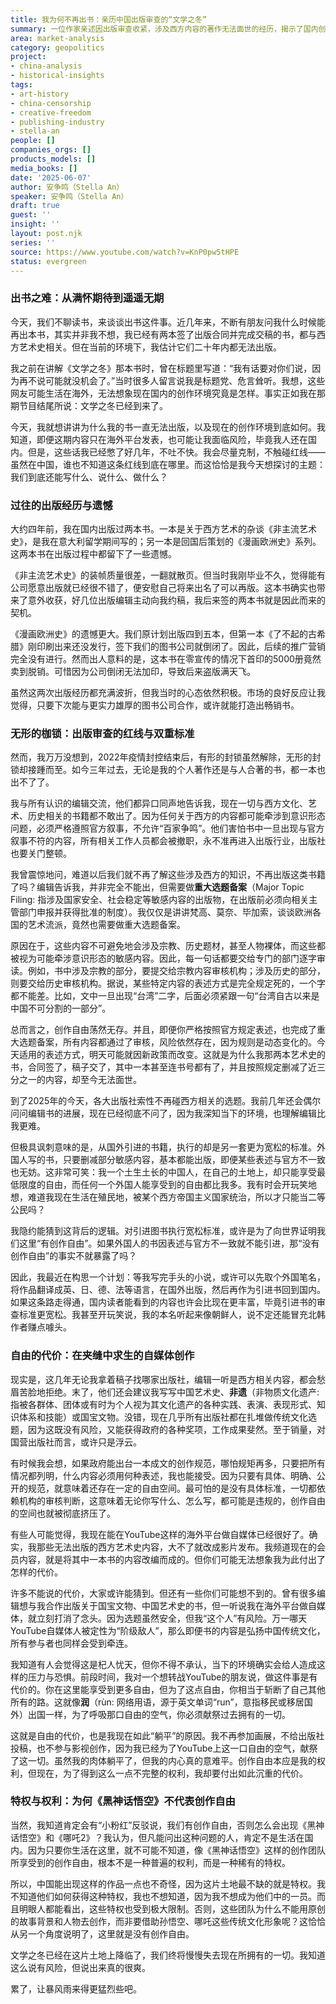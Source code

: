 ```yaml
---
title: 我为何不再出书：亲历中国出版审查的“文学之冬”
summary: 一位作家亲述因出版审查收紧，涉及西方内容的著作无法面世的经历，揭示了国内创作者在“文学之冬”下面临的困境。
area: market-analysis
category: geopolitics
project:
- china-analysis
- historical-insights
tags:
- art-history
- china-censorship
- creative-freedom
- publishing-industry
- stella-an
people: []
companies_orgs: []
products_models: []
media_books: []
date: '2025-06-07'
author: 安争鸣（Stella An）
speaker: 安争鸣（Stella An）
draft: true
guest: ''
insight: ''
layout: post.njk
series: ''
source: https://www.youtube.com/watch?v=KnP0pw5tHPE
status: evergreen
---
```

### 出书之难：从满怀期待到遥遥无期

今天，我们不聊读书，来谈谈出书这件事。近几年来，不断有朋友问我什么时候能再出本书，其实并非我不想，我已经有两本签了出版合同并完成交稿的书，都与西方艺术史相关。但在当前的环境下，我估计它们二十年内都无法出版。

我之前在讲解《文学之冬》那本书时，曾在标题里写道：“我有话要对你们说，因为再不说可能就没机会了。”当时很多人留言说我是标题党、危言耸听。我想，这些网友可能生活在海外，无法想象现在国内的创作环境究竟是怎样。事实正如我在那期节目结尾所说：文学之冬已经到来了。

今天，我就想讲讲为什么我的书一直无法出版，以及现在的创作环境到底如何。我知道，即便这期内容只在海外平台发表，也可能让我面临风险，毕竟我人还在国内。但是，这些话我已经憋了好几年，不吐不快。我会尽量克制，不触碰红线——虽然在中国，谁也不知道这条红线到底在哪里。而这恰恰是我今天想探讨的主题：我们到底还能写什么、说什么、做什么？

### 过往的出版经历与遗憾

大约四年前，我在国内出版过两本书。一本是关于西方艺术的杂谈《非主流艺术史》，是我在意大利留学期间写的；另一本是回国后策划的《漫画欧洲史》系列。这两本书在出版过程中都留下了一些遗憾。

《非主流艺术史》的装帧质量很差，一翻就散页。但当时我刚毕业不久，觉得能有公司愿意出版就已经很不错了，便安慰自己将来出名了可以再版。这本书确实也带来了意外收获，好几位出版编辑主动向我约稿，我后来签的两本书就是因此而来的契机。

《漫画欧洲史》的遗憾更大。我们原计划出版四到五本，但第一本《了不起的古希腊》刚印刷出来还没发行，签下我们的图书公司就倒闭了。因此，后续的推广营销完全没有进行。然而出人意料的是，这本书在零宣传的情况下首印的5000册竟然卖到脱销。可惜因为公司倒闭无法加印，导致后来盗版满天飞。

虽然这两次出版经历都充满波折，但我当时的心态依然积极。市场的良好反应让我觉得，只要下次能与更实力雄厚的图书公司合作，或许就能打造出畅销书。

### 无形的枷锁：出版审查的红线与双重标准

然而，我万万没想到，2022年疫情封控结束后，有形的封锁虽然解除，无形的封锁却接踵而至。如今三年过去，无论是我的个人著作还是与人合著的书，都一本也出不了了。

我与所有认识的编辑交流，他们都异口同声地告诉我，现在一切与西方文化、艺术、历史相关的书籍都不敢出了。因为任何关于西方的内容都可能牵涉到意识形态问题，必须严格遵照官方叙事，不允许“百家争鸣”。他们害怕书中一旦出现与官方叙事不符的内容，所有相关工作人员都会被撤职，永不准再进入出版行业，出版社也要关门整顿。

我曾震惊地问，难道以后我们就不再了解这些涉及西方的知识，不再出版这类书籍了吗？编辑告诉我，并非完全不能出，但需要做**重大选题备案**（Major Topic Filing: 指涉及国家安全、社会稳定等敏感内容的出版物，在出版前必须向相关主管部门申报并获得批准的制度）。我仅仅是讲讲梵高、莫奈、毕加索，谈谈欧洲各国的艺术流派，竟然也需要做重大选题备案。

原因在于，这些内容不可避免地会涉及宗教、历史题材，甚至人物裸体，而这些都被视为可能牵涉意识形态的敏感内容。因此，每一句话都要交给专门的部门逐字审读。例如，书中涉及宗教的部分，要提交给宗教内容审核机构；涉及历史的部分，则要交给历史审核机构。据说，某些特定内容的表述方式是完全规定死的，一个字都不能差。比如，文中一旦出现“台湾”二字，后面必须紧跟一句“台湾自古以来是中国不可分割的一部分”。

总而言之，创作自由荡然无存。并且，即便你严格按照官方规定表述，也完成了重大选题备案，所有内容都通过了审核，风险依然存在，因为规则是动态变化的。今天适用的表述方式，明天可能就因新政策而改变。这就是为什么我那两本艺术史的书，合同签了，稿子交了，其中一本甚至连书号都有了，并且按照规定删减了近三分之一的内容，却至今无法面世。

到了2025年的今天，各大出版社索性不再碰西方相关的选题。我前几年还会偶尔问问编辑书的进展，现在已经彻底不问了，因为我深知当下的环境，也理解编辑比我更难。

但极具讽刺意味的是，从国外引进的书籍，执行的却是另一套更为宽松的标准。外国人写的书，只要删减部分敏感内容，基本都能出版，即便某些表述与官方不一致也无妨。这非常可笑：我一个土生土长的中国人，在自己的土地上，却只能享受最低限度的自由，而任何一个外国人能享受到的自由都比我多。我有时会开玩笑地想，难道我现在生活在殖民地，被某个西方帝国主义国家统治，所以才只能当二等公民吗？

我隐约能猜到这背后的逻辑。对引进图书执行宽松标准，或许是为了向世界证明我们这里“有创作自由”。如果外国人的书因表述与官方不一致就不能引进，那“没有创作自由”的事实不就暴露了吗？

因此，我最近在构思一个计划：等我写完手头的小说，或许可以先取个外国笔名，将作品翻译成英、日、德、法等语言，在国外出版，然后再作为引进书回到国内。如果这条路走得通，国内读者能看到的内容也许会比现在更丰富，毕竟引进书的审查标准更宽松。我甚至开玩笑说，我的本名听起来像朝鲜人，说不定还能冒充北韩作者赚点噱头。

### 自由的代价：在夹缝中求生的自媒体创作

现实是，这几年无论我拿着稿子找哪家出版社，编辑一听是西方相关内容，都会愁眉苦脸地拒绝。末了，他们还会建议我写写中国艺术史、**非遗**（非物质文化遗产: 指被各群体、团体或有时为个人视为其文化遗产的各种实践、表演、表现形式、知识体系和技能）或国宝文物。没错，现在几乎所有出版社都在扎堆做传统文化选题，因为这既没有风险，又能获得政府的各种奖项，工作成果斐然。至于销量，对国营出版社而言，或许只是浮云。

有时候我会想，如果政府能出台一本成文的创作规范，哪怕规矩再多，只要把所有情况都列明，什么内容必须用何种表述，我也能接受。因为只要有具体、明确、公开的规范，就意味着还存在一定的自由空间。最可怕的是没有具体标准，一切都依赖机构的审核判断，这意味着无论你写什么、怎么写，都可能是违规的，创作自由的空间也就被彻底挤压了。

有些人可能觉得，我现在能在YouTube这样的海外平台做自媒体已经很好了。确实，我那些无法出版的西方艺术史内容，大不了就改成影片发布。我频道现在的会员内容，就是将其中一本书的内容改编而成的。但你们可能无法想象我为此付出了怎样的代价。

许多不能说的代价，大家或许能猜到。但还有一些你们可能想不到的。曾有很多编辑想与我合作出版关于国宝文物、中国艺术史的书，但一听说我在海外平台做自媒体，就立刻打消了念头。因为选题虽然安全，但我“这个人”有风险。万一哪天YouTube自媒体人被定性为“阶级敌人”，那么即便书的内容是弘扬中国传统文化，所有参与者也同样会受到牵连。

我知道有人会觉得这是杞人忧天，但你不得不承认，当下的环境确实会给人造成这样的压力与恐惧。前段时间，我对一个想转战YouTube的朋友说，做这件事是有代价的。你在这里能享受到更多自由，但为了这点自由，你相当于斩断了自己其他所有的路。这就像**润**（rùn: 网络用语，源于英文单词“run”，意指移民或移居国外）出国一样，为了呼吸那口自由的空气，你必须献祭过去拥有的一切。

这就是自由的代价，也是我现在如此“躺平”的原因。我不再参加画展，不给出版社投稿，也不参与影视创作，因为我已经为了YouTube上这一口自由的空气，献祭了这一切。虽然我的肉体躺平了，但我的内心真的意难平。创作自由本应是我的权利，但现在，为了得到这么一点不完整的权利，我却要付出如此沉重的代价。

### 特权与权利：为何《黑神话悟空》不代表创作自由

当然，我知道肯定会有“小粉红”反驳说，我们有创作自由，否则怎么会出现《黑神话悟空》和《哪吒2》？我认为，但凡能问出这种问题的人，肯定不是生活在国内。因为只要你生活在这里，就不可能不知道，像《黑神话悟空》这样的创作团队所享受到的创作自由，根本不是一种普遍的权利，而是一种稀有的特权。

所以，中国能出现这样的作品一点也不奇怪，因为这片土地最不缺的就是特权。我不知道他们如何获得这种特权，我也不想知道，因为我不想成为他们中的一员。而且明眼人都能看出，这些特权也受到极大限制。否则，这些团队为什么不能用原创的故事背景和人物去创作，而非要借助孙悟空、哪吒这些传统文化形象呢？这恰恰从另一个角度说明了，这里就是没有创作自由。

文学之冬已经在这片土地上降临了，我们终将慢慢失去现在所拥有的一切。我知道这么说有风险，但说出来真的很爽。

累了，让暴风雨来得更猛烈些吧。